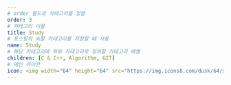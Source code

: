 ```yaml
---
# order 필드로 카테고리를 정렬
order: 3
# 카테고리 이름
title: Study
# 포스팅의 속할 카테고리를 지정할 때 사용
name: Study
# 해당 카테고리에 하위 카테고리로 정의할 카테고리 배열
children: [C & C++, Algorithm, GIT]
# 메인 아이콘
icon: <img width="64" height="64" src="https://img.icons8.com/dusk/64/saving-book.png" alt="saving-book"/>
---
```

